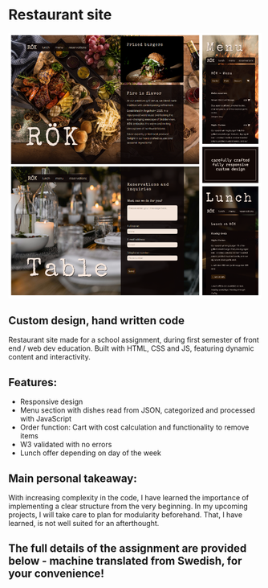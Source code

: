 # Restaurant site

 ![site layout](https://github.com/LinneaToth/restaurant/blob/main/img/preview.png)

## Custom design, hand written code

Restaurant site made for a school assignment, during first semester of front end / web dev education. Built with HTML, CSS and JS, featuring dynamic content and interactivity. 

## Features: 

- Responsive design
- Menu section with dishes read from JSON, categorized and processed with JavaScript
- Order function: Cart with cost calculation and functionality to remove items 
- W3 validated with no errors
- Lunch offer depending on day of the week

## Main personal takeaway:

With increasing complexity in the code, I have learned the importance of implementing a clear structure from the very beginning. In my upcoming projects, I will take care to plan for modularity beforehand. That, I have learned, is not well suited for an afterthought. 

## The full details of the assignment are provided below - machine translated from Swedish, for your convenience! 


